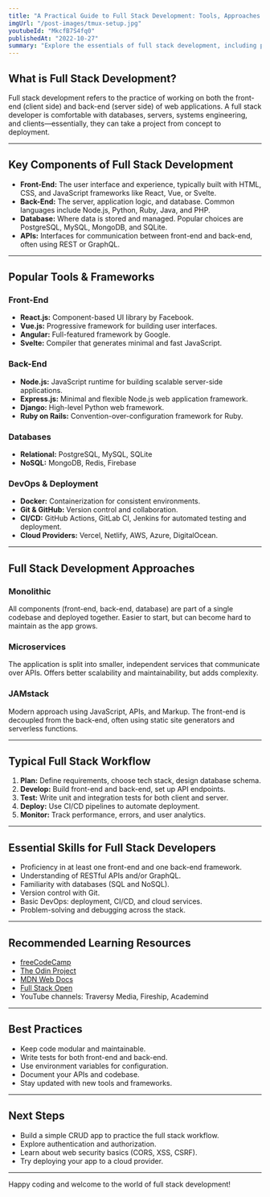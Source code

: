 ```yaml
---
title: "A Practical Guide to Full Stack Development: Tools, Approaches & More"
imgUrl: "/post-images/tmux-setup.jpg"
youtubeId: "MkcfB7S4fq0"
publishedAt: "2022-10-27"
summary: "Explore the essentials of full stack development, including popular tools, frameworks, workflows, and best practices for building modern web applications from scratch."
---
```


## What is Full Stack Development?

Full stack development refers to the practice of working on both the front-end (client side) and back-end (server side) of web applications. A full stack developer is comfortable with databases, servers, systems engineering, and clients—essentially, they can take a project from concept to deployment.

---

## Key Components of Full Stack Development

- **Front-End:** The user interface and experience, typically built with HTML, CSS, and JavaScript frameworks like React, Vue, or Svelte.
- **Back-End:** The server, application logic, and database. Common languages include Node.js, Python, Ruby, Java, and PHP.
- **Database:** Where data is stored and managed. Popular choices are PostgreSQL, MySQL, MongoDB, and SQLite.
- **APIs:** Interfaces for communication between front-end and back-end, often using REST or GraphQL.

---

## Popular Tools & Frameworks

### Front-End

- **React.js:** Component-based UI library by Facebook.
- **Vue.js:** Progressive framework for building user interfaces.
- **Angular:** Full-featured framework by Google.
- **Svelte:** Compiler that generates minimal and fast JavaScript.

### Back-End

- **Node.js:** JavaScript runtime for building scalable server-side applications.
- **Express.js:** Minimal and flexible Node.js web application framework.
- **Django:** High-level Python web framework.
- **Ruby on Rails:** Convention-over-configuration framework for Ruby.

### Databases

- **Relational:** PostgreSQL, MySQL, SQLite
- **NoSQL:** MongoDB, Redis, Firebase

### DevOps & Deployment

- **Docker:** Containerization for consistent environments.
- **Git & GitHub:** Version control and collaboration.
- **CI/CD:** GitHub Actions, GitLab CI, Jenkins for automated testing and deployment.
- **Cloud Providers:** Vercel, Netlify, AWS, Azure, DigitalOcean.

---

## Full Stack Development Approaches

### Monolithic

All components (front-end, back-end, database) are part of a single codebase and deployed together. Easier to start, but can become hard to maintain as the app grows.

### Microservices

The application is split into smaller, independent services that communicate over APIs. Offers better scalability and maintainability, but adds complexity.

### JAMstack

Modern approach using JavaScript, APIs, and Markup. The front-end is decoupled from the back-end, often using static site generators and serverless functions.

---

## Typical Full Stack Workflow

1. **Plan:** Define requirements, choose tech stack, design database schema.
2. **Develop:** Build front-end and back-end, set up API endpoints.
3. **Test:** Write unit and integration tests for both client and server.
4. **Deploy:** Use CI/CD pipelines to automate deployment.
5. **Monitor:** Track performance, errors, and user analytics.

---

## Essential Skills for Full Stack Developers

- Proficiency in at least one front-end and one back-end framework.
- Understanding of RESTful APIs and/or GraphQL.
- Familiarity with databases (SQL and NoSQL).
- Version control with Git.
- Basic DevOps: deployment, CI/CD, and cloud services.
- Problem-solving and debugging across the stack.

---

## Recommended Learning Resources

- [freeCodeCamp](https://www.freecodecamp.org/)
- [The Odin Project](https://www.theodinproject.com/)
- [MDN Web Docs](https://developer.mozilla.org/)
- [Full Stack Open](https://fullstackopen.com/)
- YouTube channels: Traversy Media, Fireship, Academind

---

## Best Practices

- Keep code modular and maintainable.
- Write tests for both front-end and back-end.
- Use environment variables for configuration.
- Document your APIs and codebase.
- Stay updated with new tools and frameworks.

---

## Next Steps

- Build a simple CRUD app to practice the full stack workflow.
- Explore authentication and authorization.
- Learn about web security basics (CORS, XSS, CSRF).
- Try deploying your app to a cloud provider.

---

Happy coding and welcome to the world of full stack development!
